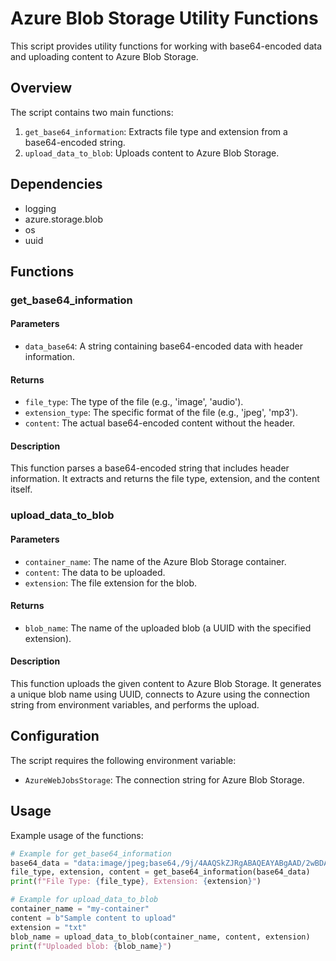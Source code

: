 # Azure Blob Storage Utility Functions

This script provides utility functions for working with base64-encoded data and uploading content to Azure Blob Storage.

## Overview

The script contains two main functions:
1. `get_base64_information`: Extracts file type and extension from a base64-encoded string.
2. `upload_data_to_blob`: Uploads content to Azure Blob Storage.

## Dependencies

- logging
- azure.storage.blob
- os
- uuid

## Functions

### get_base64_information

#### Parameters
- `data_base64`: A string containing base64-encoded data with header information.

#### Returns
- `file_type`: The type of the file (e.g., 'image', 'audio').
- `extension_type`: The specific format of the file (e.g., 'jpeg', 'mp3').
- `content`: The actual base64-encoded content without the header.

#### Description
This function parses a base64-encoded string that includes header information. It extracts and returns the file type, extension, and the content itself.

### upload_data_to_blob

#### Parameters
- `container_name`: The name of the Azure Blob Storage container.
- `content`: The data to be uploaded.
- `extension`: The file extension for the blob.

#### Returns
- `blob_name`: The name of the uploaded blob (a UUID with the specified extension).

#### Description
This function uploads the given content to Azure Blob Storage. It generates a unique blob name using UUID, connects to Azure using the connection string from environment variables, and performs the upload.

## Configuration

The script requires the following environment variable:
- `AzureWebJobsStorage`: The connection string for Azure Blob Storage.

## Usage

Example usage of the functions:

```python
# Example for get_base64_information
base64_data = "data:image/jpeg;base64,/9j/4AAQSkZJRgABAQEAYABgAAD/2wBDAA..."
file_type, extension, content = get_base64_information(base64_data)
print(f"File Type: {file_type}, Extension: {extension}")

# Example for upload_data_to_blob
container_name = "my-container"
content = b"Sample content to upload"
extension = "txt"
blob_name = upload_data_to_blob(container_name, content, extension)
print(f"Uploaded blob: {blob_name}")
